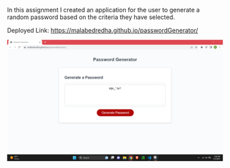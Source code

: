 In this assignment I created an application for the user to generate a random password based on the criteria they have selected.

Deployed Link: https://malabedredha.github.io/passwordGenerator/

![Screenshot of deployed website](./assets/screenshot3.png)